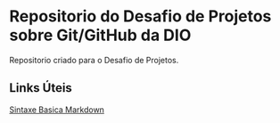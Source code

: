 # Repositorio do Desafio de Projetos sobre Git/GitHub da DIO
Repositorio criado para o Desafio de Projetos.

## Links Úteis
[Sintaxe Basica Markdown](https://www.markdownguide.org/basic-syntax/)
